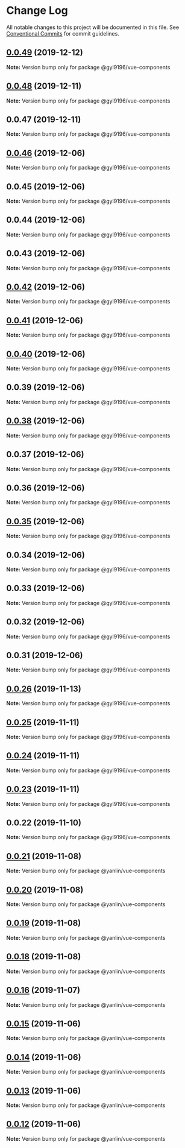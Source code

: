 # Change Log

All notable changes to this project will be documented in this file.
See [Conventional Commits](https://conventionalcommits.org) for commit guidelines.

## [0.0.49](https://github.com/gyl9196/ui-components/compare/@gyl9196/vue-components@0.0.48...@gyl9196/vue-components@0.0.49) (2019-12-12)

**Note:** Version bump only for package @gyl9196/vue-components





## [0.0.48](https://github.com/gyl9196/ui-components/compare/@gyl9196/vue-components@0.0.47...@gyl9196/vue-components@0.0.48) (2019-12-11)

**Note:** Version bump only for package @gyl9196/vue-components





## 0.0.47 (2019-12-11)

**Note:** Version bump only for package @gyl9196/vue-components





## [0.0.46](https://github.com/gyl9196/ui-components/compare/@gyl9196/vue-components@0.0.45...@gyl9196/vue-components@0.0.46) (2019-12-06)

**Note:** Version bump only for package @gyl9196/vue-components





## 0.0.45 (2019-12-06)

**Note:** Version bump only for package @gyl9196/vue-components





## 0.0.44 (2019-12-06)

**Note:** Version bump only for package @gyl9196/vue-components





## 0.0.43 (2019-12-06)

**Note:** Version bump only for package @gyl9196/vue-components





## [0.0.42](https://github.com/gyl9196/ui-components/compare/@gyl9196/vue-components@0.0.41...@gyl9196/vue-components@0.0.42) (2019-12-06)

**Note:** Version bump only for package @gyl9196/vue-components





## [0.0.41](https://github.com/gyl9196/ui-components/compare/@gyl9196/vue-components@0.0.40...@gyl9196/vue-components@0.0.41) (2019-12-06)

**Note:** Version bump only for package @gyl9196/vue-components





## [0.0.40](https://github.com/gyl9196/ui-components/compare/@gyl9196/vue-components@0.0.39...@gyl9196/vue-components@0.0.40) (2019-12-06)

**Note:** Version bump only for package @gyl9196/vue-components





## 0.0.39 (2019-12-06)

**Note:** Version bump only for package @gyl9196/vue-components





## [0.0.38](https://github.com/gyl9196/ui-components/compare/@gyl9196/vue-components@0.0.37...@gyl9196/vue-components@0.0.38) (2019-12-06)

**Note:** Version bump only for package @gyl9196/vue-components





## 0.0.37 (2019-12-06)

**Note:** Version bump only for package @gyl9196/vue-components





## 0.0.36 (2019-12-06)

**Note:** Version bump only for package @gyl9196/vue-components





## [0.0.35](https://github.com/gyl9196/ui-components/compare/@gyl9196/vue-components@0.0.34...@gyl9196/vue-components@0.0.35) (2019-12-06)

**Note:** Version bump only for package @gyl9196/vue-components





## 0.0.34 (2019-12-06)

**Note:** Version bump only for package @gyl9196/vue-components





## 0.0.33 (2019-12-06)

**Note:** Version bump only for package @gyl9196/vue-components





## 0.0.32 (2019-12-06)

**Note:** Version bump only for package @gyl9196/vue-components





## 0.0.31 (2019-12-06)

**Note:** Version bump only for package @gyl9196/vue-components





## [0.0.26](https://github.com/gyl9196/ui-components/compare/@gyl9196/vue-components@0.0.25...@gyl9196/vue-components@0.0.26) (2019-11-13)

**Note:** Version bump only for package @gyl9196/vue-components





## [0.0.25](https://github.com/gyl9196/ui-components/compare/@gyl9196/vue-components@0.0.24...@gyl9196/vue-components@0.0.25) (2019-11-11)

**Note:** Version bump only for package @gyl9196/vue-components





## [0.0.24](https://github.com/gyl9196/ui-components/compare/@gyl9196/vue-components@0.0.23...@gyl9196/vue-components@0.0.24) (2019-11-11)

**Note:** Version bump only for package @gyl9196/vue-components





## [0.0.23](https://github.com/gyl9196/ui-components/compare/@gyl9196/vue-components@0.0.22...@gyl9196/vue-components@0.0.23) (2019-11-11)

**Note:** Version bump only for package @gyl9196/vue-components





## 0.0.22 (2019-11-10)

**Note:** Version bump only for package @gyl9196/vue-components





## [0.0.21](https://github.com/gyl9196/ui-components/compare/@yanlin/vue-components@0.0.20...@yanlin/vue-components@0.0.21) (2019-11-08)

**Note:** Version bump only for package @yanlin/vue-components





## [0.0.20](https://github.com/gyl9196/ui-components/compare/@yanlin/vue-components@0.0.19...@yanlin/vue-components@0.0.20) (2019-11-08)

**Note:** Version bump only for package @yanlin/vue-components





## [0.0.19](https://github.com/gyl9196/ui-components/compare/@yanlin/vue-components@0.0.18...@yanlin/vue-components@0.0.19) (2019-11-08)

**Note:** Version bump only for package @yanlin/vue-components





## [0.0.18](https://github.com/gyl9196/ui-components/compare/@yanlin/vue-components@0.0.17...@yanlin/vue-components@0.0.18) (2019-11-08)

**Note:** Version bump only for package @yanlin/vue-components





## [0.0.16](https://github.com/gyl9196/ui-components/compare/@yanlin/vue-components@0.0.15...@yanlin/vue-components@0.0.16) (2019-11-07)

**Note:** Version bump only for package @yanlin/vue-components





## [0.0.15](https://github.com/gyl9196/ui-components/compare/@yanlin/vue-components@0.0.14...@yanlin/vue-components@0.0.15) (2019-11-06)

**Note:** Version bump only for package @yanlin/vue-components





## [0.0.14](https://github.com/gyl9196/ui-components/compare/@yanlin/vue-components@0.0.13...@yanlin/vue-components@0.0.14) (2019-11-06)

**Note:** Version bump only for package @yanlin/vue-components





## [0.0.13](https://github.com/gyl9196/ui-components/compare/@yanlin/vue-components@0.0.12...@yanlin/vue-components@0.0.13) (2019-11-06)

**Note:** Version bump only for package @yanlin/vue-components





## [0.0.12](https://github.com/gyl9196/ui-components/compare/@yanlin/vue-components@0.0.11...@yanlin/vue-components@0.0.12) (2019-11-06)

**Note:** Version bump only for package @yanlin/vue-components

